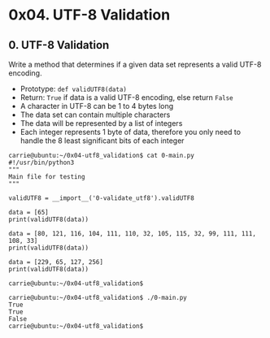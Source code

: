 #   0x04. UTF-8 Validation



##  0. UTF-8 Validation

Write a method that determines if a given data set represents a valid UTF-8 encoding.

*   Prototype: `def validUTF8(data)`
*   Return: `True` if data is a valid UTF-8 encoding, else return `False`
*   A character in UTF-8 can be 1 to 4 bytes long
*   The data set can contain multiple characters
*   The data will be represented by a list of integers
*   Each integer represents 1 byte of data, therefore you only need to handle the 8 least significant bits of each integer

```
carrie@ubuntu:~/0x04-utf8_validation$ cat 0-main.py
#!/usr/bin/python3
"""
Main file for testing
"""

validUTF8 = __import__('0-validate_utf8').validUTF8

data = [65]
print(validUTF8(data))

data = [80, 121, 116, 104, 111, 110, 32, 105, 115, 32, 99, 111, 111, 108, 33]
print(validUTF8(data))

data = [229, 65, 127, 256]
print(validUTF8(data))

carrie@ubuntu:~/0x04-utf8_validation$
```

```
carrie@ubuntu:~/0x04-utf8_validation$ ./0-main.py
True
True
False
carrie@ubuntu:~/0x04-utf8_validation$
```
